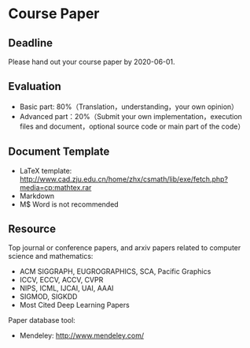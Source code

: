 # Course Paper

## Deadline
Please hand out your course paper by 2020-06-01. 

## Evaluation
+ Basic part:    80%（Translation，understanding，your own opinion）
+ Advanced part：20%（Submit your own implementation，execution files and document，optional source code or main part of the code）

## Document Template
+ LaTeX template: http://www.cad.zju.edu.cn/home/zhx/csmath/lib/exe/fetch.php?media=cp:mathtex.rar
+ Markdown 
+ M$ Word is not recommended

## Resource

Top journal or conference papers, and arxiv papers related to computer science and mathematics:
+ ACM SIGGRAPH, EUGROGRAPHICS, SCA, Pacific Graphics
+ ICCV, ECCV, ACCV, CVPR
+ NIPS, ICML, IJCAI, UAI, AAAI
+ SIGMOD, SIGKDD 
+ Most Cited Deep Learning Papers

Paper database tool:
+ Mendeley: http://www.mendeley.com/

